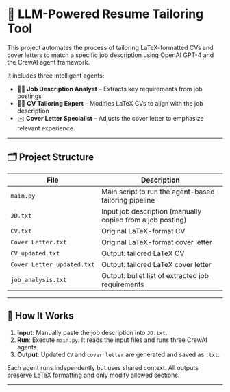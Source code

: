 # 🤖 LLM-Powered Resume Tailoring Tool

This project automates the process of tailoring LaTeX-formatted CVs and cover letters to match a specific job description using OpenAI GPT-4 and the CrewAI agent framework.

It includes three intelligent agents:
- 🕵️‍♂️ **Job Description Analyst** – Extracts key requirements from job postings
- 🧑‍💼 **CV Tailoring Expert** – Modifies LaTeX CVs to align with the job description
- ✉️ **Cover Letter Specialist** – Adjusts the cover letter to emphasize relevant experience

---

## 🗂️ Project Structure

| File | Description |
|------|-------------|
| `main.py` | Main script to run the agent-based tailoring pipeline |
| `JD.txt` | Input job description (manually copied from a job posting) |
| `CV.txt` | Original LaTeX-format CV |
| `Cover Letter.txt` | Original LaTeX-format cover letter |
| `CV_updated.txt` | Output: tailored LaTeX CV |
| `Cover_Letter_updated.txt` | Output: tailored LaTeX cover letter |
| `job_analysis.txt` | Output: bullet list of extracted job requirements |

---

## 🧠 How It Works

1. **Input**: Manually paste the job description into `JD.txt`.
2. **Run**: Execute `main.py`. It reads the input files and runs three CrewAI agents.
3. **Output**: Updated `CV` and `cover letter` are generated and saved as `.txt`.

Each agent runs independently but uses shared context. All outputs preserve LaTeX formatting and only modify allowed sections.

---


